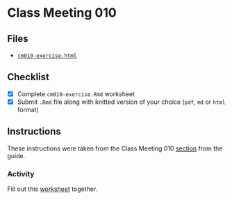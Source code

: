 # Class Meeting 010
## Files
* [`cm010-exercise.html`](https://dy-lin.github.io/STAT545-participation/cm009/cm010-exercise.html)

## Checklist
- [x] Complete `cm010-exercise.Rmd` worksheet
- [x] Submit `.Rmd` file along with knitted version of your choice (`pdf`, `md` or `html` format)

## Instructions
These instructions were taken from the Class Meeting 010 [section](https://stat545guidebook.netlify.com/tibble-joins.html) from the guide.

### Activity
Fill out this [worksheet](https://raw.githubusercontent.com/STAT545-UBC/Classroom/master/tutorials/cm010-exercise.Rmd) together.
